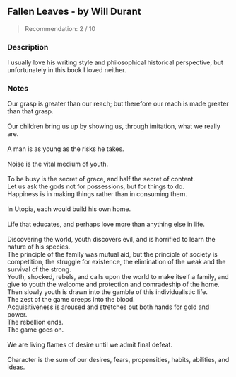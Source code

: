 ## Fallen Leaves - by Will Durant
> Recommendation: 2 / 10
    
### Description
I usually love his writing style and philosophical historical perspective, but unfortunately in this book I loved neither.
    
### Notes
Our grasp is greater than our reach; but therefore our reach is made greater than that grasp.<br>
<br>
Our children bring us up by showing us, through imitation, what we really are.<br>
<br>
A man is as young as the risks he takes.<br>
<br>
Noise is the vital medium of youth.<br>
<br>
To be busy is the secret of grace, and half the secret of content.<br>
Let us ask the gods not for possessions, but for things to do.<br>
Happiness is in making things rather than in consuming them.<br>
<br>
In Utopia, each would build his own home.<br>
<br>
Life that educates, and perhaps love more than anything else in life. <br>
<br>
Discovering the world, youth discovers evil, and is horrified to learn the nature of his species.<br>
The principle of the family was mutual aid, but the principle of society is competition, the struggle for existence, the elimination of the weak and the survival of the strong.<br>
Youth, shocked, rebels, and calls upon the world to make itself a family, and give to youth the welcome and protection and comradeship of the home.<br>
Then slowly youth is drawn into the gamble of this individualistic life.<br>
The zest of the game creeps into the blood.<br>
Acquisitiveness is aroused and stretches out both hands for gold and power.<br>
The rebellion ends.<br>
The game goes on.<br>
<br>
We are living flames of desire until we admit final defeat.<br>
<br>
Character is the sum of our desires, fears, propensities, habits, abilities, and ideas.
